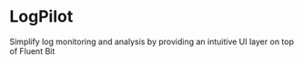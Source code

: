 # LogPilot
Simplify log monitoring and analysis by providing an intuitive UI layer on top of Fluent Bit
